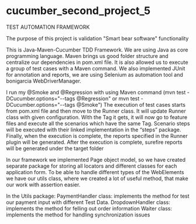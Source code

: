 # cucumber_second_project_5
TEST AUTOMATION FRAMEWORK

The purpose of this project is validation "Smart bear software" functionality

This is Java-Maven-Cucumber TDD Framework. We are using Java as core programming language. 
Maven brings us good folder structure and centralize our dependencies in pom.xml file. 
It is also allowed us to execute a group of test cases with a Maven command.
We also implemented JUnit for annotation and reports,
we are using Selenium as automation tool and bonigarcia WebDriverManager. 

I run my @Smoke and @Regression with using Maven command (mvn test -DCucumber.options="--tags
@Regression" or  mvn test -DCucumber.options="--tags @Smoke") 
The execution of test cases starts from pom.xml file and then move to the Runner class. 
It will update Runner class with given configuration.
With the Tag it gets, it will now go to feature files and execute all the scenarios which have the same Tag.
Scenario steps will be executed with their linked implementation in the “steps” package.
Finally, when the execution is complete, the reports specified in the Runner plugin will be generated.
After the execution is complete, surefire reports will be generated under the target folder

In our framework we implemented Page object model, so we have created separate package for storing all locators
and different classes for each application form. To be able to handle different types of the WebElements we have
our utils class, where we created a lot of useful method, that make our work with assertion easier.

In the Utils package:
    PaymentHandler class: implements the method for test our payment input with different Test Data.
    DropdownHandler class: implements the method for felling out order information
    Waiter class: implements the method for handling synchronization issues 

